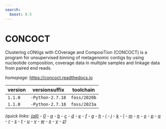 ```yaml
---
search:
  boost: 0.5
---
```

# CONCOCT

Clustering cONtigs with COverage and ComposiTion (CONCOCT) is a program for unsupervised binning of metagenomic contigs by using nucleotide composition, coverage data in multiple samples and linkage data from paired end reads.

*homepage*: <https://concoct.readthedocs.io>

version | versionsuffix | toolchain
--------|---------------|----------
``1.1.0`` | ``-Python-2.7.18`` | ``foss/2020b``
``1.1.0`` | ``-Python-2.7.18`` | ``foss/2023a``


*(quick links: [(all)](../index.md) - [0](../0/index.md) - [a](../a/index.md) - [b](../b/index.md) - [c](../c/index.md) - [d](../d/index.md) - [e](../e/index.md) - [f](../f/index.md) - [g](../g/index.md) - [h](../h/index.md) - [i](../i/index.md) - [j](../j/index.md) - [k](../k/index.md) - [l](../l/index.md) - [m](../m/index.md) - [n](../n/index.md) - [o](../o/index.md) - [p](../p/index.md) - [q](../q/index.md) - [r](../r/index.md) - [s](../s/index.md) - [t](../t/index.md) - [u](../u/index.md) - [v](../v/index.md) - [w](../w/index.md) - [x](../x/index.md) - [y](../y/index.md) - [z](../z/index.md))*

